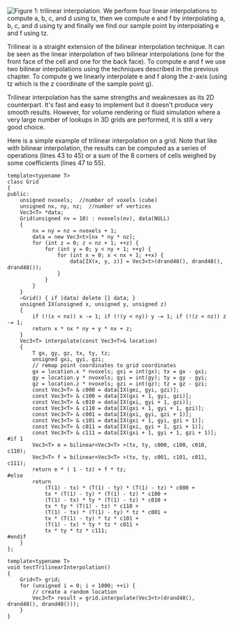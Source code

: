 ![Figure 1: trilinear interpolation. We perform four linear interpolations to compute a, b, c, and d using tx, then we compute e and f by interpolating a, b, c, and d using ty and finally we find our sample point by interpolating e and f using tz.](/images/interpolation/trilinearfig.png)

Trilinear is a straight extension of the bilinear interpolation technique. It can be seen as the linear interpolation of two bilinear interpolations (one for the front face of the cell and one for the back face). To compute e and f we use two bilinear interpolations using the techniques described in the previous chapter. To compute g we linearly interpolate e and f along the z-axis (using tz which is the z coordinate of the sample point g).

Trilinear interpolation has the same strengths and weaknesses as its 2D counterpart. It's fast and easy to implement but it doesn't produce very smooth results. However, for volume rendering or fluid simulation where a very large number of lookups in 3D grids are performed, it is still a very good choice.

Here is a simple example of trilinear interpolation on a grid. Note that like with bilinear interpolation, the results can be computed as a series of operations (lines 43 to 45) or a sum of the 8 corners of cells weighed by some coefficients (lines 47 to 55).

```
template<typename T> 
class Grid 
{ 
public: 
    unsigned nvoxels;  //number of voxels (cube) 
    unsigned nx, ny, nz;  //number of vertices 
    Vec3<T> *data; 
    Grid(unsigned nv = 10) : nvoxels(nv), data(NULL) 
    { 
        nx = ny = nz = nvoxels + 1; 
        data = new Vec3<t>[nx * ny * nz]; 
        for (int z = 0; z < nz + 1; ++z) { 
            for (int y = 0; y < ny + 1; ++y) { 
                for (int x = 0; x < nx + 1; ++x) { 
                    data[IX(x, y, z)] = Vec3<t>(drand48(), drand48(), drand48()); 
                } 
            } 
        } 
    } 
    ~Grid() { if (data) delete [] data; } 
    unsigned IX(unsigned x, unsigned y, unsigned z) 
    { 
        if (!(x < nx)) x -= 1; if (!(y < ny)) y -= 1; if (!(z < nz)) z -= 1; 
        return x * nx * ny + y * nx + z; 
    } 
    Vec3<T> interpolate(const Vec3<T>& location) 
    { 
        T gx, gy, gz, tx, ty, tz; 
        unsigned gxi, gyi, gzi; 
        // remap point coordinates to grid coordinates
        gx = location.x * nvoxels; gxi = int(gx); tx = gx - gxi; 
        gy = location.y * nvoxels; gyi = int(gy); ty = gy - gyi; 
        gz = location.z * nvoxels; gzi = int(gz); tz = gz - gzi; 
        const Vec3<T> & c000 = data[IX(gei, gyi, gzi)]; 
        const Vec3<T> & c100 = data[IX(gxi + 1, gyi, gzi)]; 
        const Vec3<T> & c010 = data[IX(gxi, gyi + 1, gzi)]; 
        const Vec3<T> & c110 = data[IX(gxi + 1, gyi + 1, gzi)]; 
        const Vec3<T> & c001 = data[IX(gxi, gyi, gzi + 1)]; 
        const Vec3<T> & c101 = data[IX(gxi + 1, gyi, gzi + 1)]; 
        const Vec3<T> & c011 = data[IX(gxi, gyi + 1, gzi + 1)]; 
        const Vec3<T> & c111 = data[IX(gxi + 1, gyi + 1, gzi + 1)]; 
#if 1 
        Vec3<T> e = bilinear<Vec3<T> >(tx, ty, c000, c100, c010, c110); 
        Vec3<T> f = bilinear<Vec3<T> >(tx, ty, c001, c101, c011, c111); 
        return e * ( 1 - tz) + f * tz; 
#else 
        return 
            (T(1) - tx) * (T(1) - ty) * (T(1) - tz) * c000 + 
            tx * (T(1) - ty) * (T(1) - tz) * c100 + 
            (T(1) - tx) * ty * (T(1) - tz) * c010 + 
            tx * ty * (T(1) - tz) * c110 + 
            (T(1) - tx) * (T(1) - ty) * tz * c001 + 
            tx * (T(1) - ty) * tz * c101 + 
            (T(1) - tx) * ty * tz * c011 + 
            tx * ty * tz * c111; 
#endif 
    } 
}; 
 
template<typename T> 
void testTrilinearInterpolation() 
{ 
    Grid<T> grid; 
    for (unsigned i = 0; i < 1000; ++i) { 
        // create a random location
        Vec3<T> result = grid.interpolate(Vec3<t>(drand48(), drand48(), drand48())); 
    } 
}
```